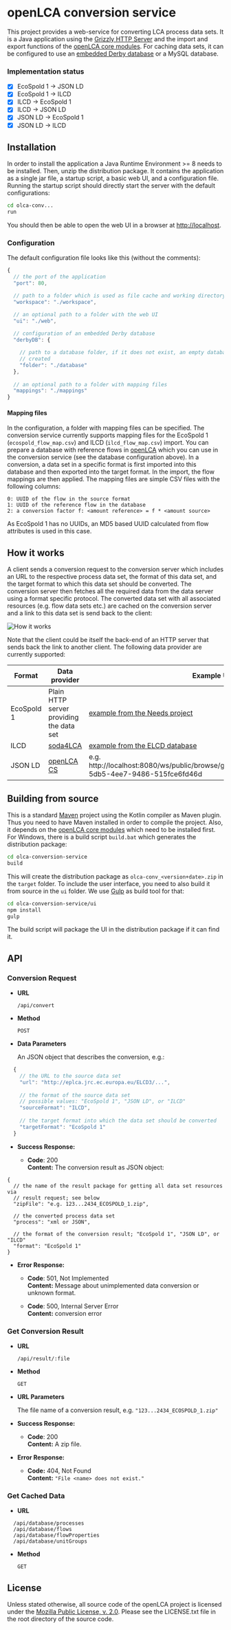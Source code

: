 openLCA conversion service
==========================
This project provides a web-service for converting LCA process data sets. It is
a Java application using the [Grizzly HTTP Server](https://javaee.github.io/grizzly/)
and the import and export functions of the
[openLCA core modules](https://github.com/GreenDelta/olca-modules). For caching
data sets, it can be configured to use an 
[embedded Derby database](https://db.apache.org/derby/papers/DerbyTut/embedded_intro.html)
or a MySQL database.

### Implementation status

* [x] EcoSpold 1 -> JSON LD
* [x] EcoSpold 1 -> ILCD
* [x] ILCD -> EcoSpold 1
* [x] ILCD -> JSON LD
* [x] JSON LD -> EcoSpold 1
* [x] JSON LD -> ILCD

## Installation
In order to install the application a Java Runtime Environment >= 8 needs to be
installed. Then, unzip the distribution package. It contains the application as
a single jar file, a startup script, a basic web UI, and a configuration file.
Running the startup script should directly start the server with the default
configurations:

```bash
cd olca-conv...
run
```

You should then be able to open the web UI in a browser at
[http://localhost](http://localhost).

### Configuration
The default configuration file looks like this (without the comments):

```javascript
{
  // the port of the application
  "port": 80,

  // path to a folder which is used as file cache and working directory 
  "workspace": "./workspace",

  // an optional path to a folder with the web UI
  "ui": "./web",
  
  // configuration of an embedded Derby database
  "derbyDB": {

    // path to a database folder, if it does not exist, an empty database is
    // created
    "folder": "./database"
  },
  
  // an optional path to a folder with mapping files
  "mappings": "./mappings"
}
```

#### Mapping files
In the configuration, a folder with mapping files can be specified. The
conversion service currently supports mapping files for the EcoSpold 1
(`ecospold_flow_map.csv`) and ILCD (`ilcd_flow_map.csv`) import. You can
prepare a database with reference flows in [openLCA](http://www.openlca.org/)
which you can use in the conversion service (see the database configuration
above). In a conversion, a data set in a specific format is first imported
into this database and then exported into the target format. In the import,
the flow mappings are then applied. The mapping files are simple CSV files
with the following columns:

```
0: UUID of the flow in the source format
1: UUID of the reference flow in the database
2: a conversion factor f: <amount reference> = f * <amount source>
``` 

As EcoSpold 1 has no UUIDs, an MD5 based UUID calculated from flow attributes is
used in this case.

## How it works
A client sends a conversion request to the conversion server which includes an
URL to the respective process data set, the format of this data set, and the
target format to which this data set should be converted. The conversion server
then fetches all the required data from the data server using a format specific
protocol. The converted data set with all associated resources (e.g. flow data
sets etc.) are cached on the conversion server and a link to this data set is
send back to the client:

![How it works](./conversion-service.png)

Note that the client could be itself the back-end of an HTTP server that sends
back the link to another client. The following data provider are currently
supported:

| Format | Data provider | Example URL |
|--------| -------------|------------ |
| EcoSpold 1 | Plain HTTP server providing the data set | [example from the Needs project](http://www.needs-project.org/needswebdb/scripts/download.php?fileid=4&type=xml) |
| ILCD | [soda4LCA](https://bitbucket.org/okusche/soda4lca) | [example from the ELCD database](http://eplca.jrc.ec.europa.eu/ELCD3/resource/processes/1a7da06d-e8b7-4ff1-920c-209e9009dbe0) |
| JSON LD | [openLCA CS](http://www.openlca.org/collaboration-server/) | e.g. http://localhost:8080/ws/public/browse/gdelta/refdata/PROCESS/e33fb2ad-5db5-4ee7-9486-515fce6fd46d |


## Building from source
This is a standard [Maven](https://maven.apache.org/) project using the Kotlin
compiler as Maven plugin. Thus you need to have Maven installed in order to
compile the project. Also, it depends on the [openLCA core modules](https://github.com/GreenDelta/olca-modules)
which need to be installed first. For Windows, there is a build script
`build.bat` which generates the distribution package:

```bash
cd olca-conversion-service
build
```

This will create the distribution package as `olca-conv_<version+date>.zip` in
the `target` folder. To include the user interface, you need to also build it
from source in the `ui` folder. We use [Gulp](https://gulpjs.com/) as build tool
for that:

```bash
cd olca-conversion-service/ui
npm install
gulp
```

The build script will package the UI in the distribution package if it can find
it.


## API

### Conversion Request

* **URL**

  `/api/convert`

* **Method**

  `POST`

* **Data Parameters**
        
  An JSON object that describes the conversion, e.g.:

```javascript
  {
    // the URL to the source data set
    "url": "http://eplca.jrc.ec.europa.eu/ELCD3/...",
    
    // the format of the source data set
    // possible values: "EcoSpold 1", "JSON LD", or "ILCD"
    "sourceFormat": "ILCD",
    
    // the target format into which the data set should be converted
    "targetFormat": "EcoSpold 1"
  }
```

* **Success Response:**

  * **Code**: 200 <br />
    **Content:** The conversion result as JSON object:

```javscript
{
  // the name of the result package for getting all data set resources via
  // result request; see below
  "zipFile": "e.g. 123...2434_ECOSPOLD_1.zip",
  
  // the converted process data set
  "process": "xml or JSON",
  
  // the format of the conversion result; "EcoSpold 1", "JSON LD", or "ILCD"
  "format": "EcoSpold 1"
}
```

* **Error Response:**

  * **Code**: 501, Not Implemented <br />
    **Content:** Message about unimplemented data conversion or unknown format.
  
  * **Code**: 500, Internal Server Error <br />
      **Content:** conversion error


### Get Conversion Result

* **URL**

  `/api/result/:file`

* **Method**

  `GET`

* **URL Parameters**
        
  The file name of a conversion result, e.g. `"123...2434_ECOSPOLD_1.zip"`

* **Success Response:**

  * **Code**: 200 <br />
    **Content:** A zip file.

* **Error Response:**

  * **Code:** 404, Not Found <br />
    **Content:** `"File <name> does not exist."`
  

### Get Cached Data

* **URL**

```
  /api/database/processes
  /api/database/flows
  /api/database/flowProperties
  /api/database/unitGroups
```

* **Method**

  `GET`

License
-------
Unless stated otherwise, all source code of the openLCA project is licensed 
under the [Mozilla Public License, v. 2.0](http://www.mozilla.org/MPL/2.0/). 
Please see the LICENSE.txt file in the root directory of the source code.
